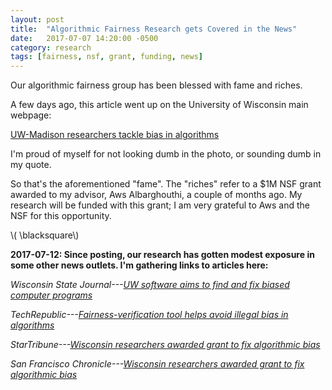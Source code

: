 ```yaml
---
layout: post
title:  "Algorithmic Fairness Research gets Covered in the News"
date:   2017-07-07 14:20:00 -0500
category: research 
tags: [fairness, nsf, grant, funding, news] 
---
```


Our algorithmic fairness group has been blessed with fame and riches.

A few days ago, this article went up on the University of Wisconsin main
webpage: 

[UW-Madison researchers tackle bias in algorithms](http://news.wisc.edu/uw-madison-researchers-tackle-bias-in-algorithms/)

I'm proud of myself for not looking dumb in the photo, or sounding dumb
in my quote.

So that's the aforementioned "fame". The "riches" refer to a $1M NSF grant
awarded to my advisor, Aws Albarghouthi, a couple of months ago.
My research will be funded with 
this grant; I am very grateful to Aws and the NSF for this opportunity.

\\( \blacksquare\\)  

**2017-07-12: Since posting, our research has gotten modest exposure in some other news outlets. I'm gathering links to articles here:**

*Wisconsin State Journal---[UW software aims to find and fix biased computer programs](http://host.madison.com/wsj/news/local/govt-and-politics/uw-software-aims-to-find-and-fix-biased-computer-programs/article_7f261c21-a107-5841-92b6-9ffbd69eca9a.html)*

*TechRepublic---[Fairness-verification tool helps avoid illegal bias in algorithms](http://www.techrepublic.com/article/fairness-verification-tool-helps-avoid-illegal-bias-in-algorithms/)*

*StarTribune---[Wisconsin researchers awarded grant to fix algorithmic bias](http://www.startribune.com/wisconsin-researchers-awarded-grant-to-fix-algorithmic-bias/433648293/)*

*San Francisco Chronicle---[Wisconsin researchers awarded grant to fix algorithmic bias](http://www.sfchronicle.com/news/article/Wisconsin-researchers-awarded-grant-to-fix-11277846.php)*
